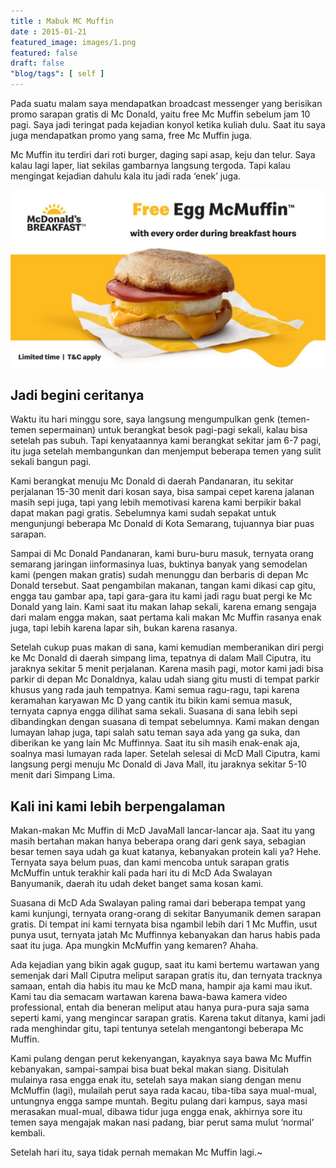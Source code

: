 ```yaml
---
title : Mabuk MC Muffin
date : 2015-01-21
featured_image: images/1.png
featured: false
draft: false
"blog/tags": [ self ]
---
```


Pada suatu malam saya mendapatkan broadcast messenger yang berisikan promo sarapan gratis di Mc Donald, yaitu free Mc Muffin sebelum jam 10 pagi. Saya jadi teringat pada kejadian konyol ketika kuliah dulu. Saat itu saya juga mendapatkan promo yang sama, free Mc Muffin juga.

Mc Muffin itu terdiri dari roti burger, daging sapi asap, keju dan telur. Saya kalau lagi laper, liat sekilas gambarnya langsung tergoda. Tapi kalau mengingat kejadian dahulu kala itu jadi rada ‘enek’ juga.  

![Poster iklan McMuffin](images/1.png)

## Jadi begini ceritanya

Waktu itu hari minggu sore, saya langsung mengumpulkan genk (temen-temen sepermainan) untuk berangkat besok pagi-pagi sekali, kalau bisa setelah pas subuh. Tapi kenyataannya kami berangkat sekitar jam 6-7 pagi, itu juga setelah membangunkan dan menjemput beberapa temen yang sulit sekali bangun pagi.

Kami berangkat menuju Mc Donald di daerah Pandanaran, itu sekitar perjalanan 15-30 menit dari kosan saya, bisa sampai cepet karena jalanan masih sepi juga, tapi yang lebih memotivasi karena kami berpikir bakal dapat makan pagi gratis. Sebelumnya kami sudah sepakat untuk mengunjungi beberapa Mc Donald di Kota Semarang, tujuannya biar puas sarapan.

Sampai di Mc Donald Pandanaran, kami buru-buru masuk, ternyata orang semarang jaringan iinformasinya luas, buktinya banyak yang semodelan kami (pengen makan gratis) sudah menunggu dan berbaris di depan Mc Donald tersebut. Saat pengambilan makanan, tangan kami dikasi cap gitu, engga tau gambar apa, tapi gara-gara itu kami jadi ragu buat pergi ke Mc Donald yang lain. Kami saat itu makan lahap sekali, karena emang sengaja dari malam engga makan, saat pertama kali makan Mc Muffin rasanya enak juga, tapi lebih karena lapar sih, bukan karena rasanya.

Setelah cukup puas makan di sana, kami kemudian memberanikan diri pergi ke Mc Donald di daerah simpang lima, tepatnya di dalam Mall Ciputra, itu jaraknya sekitar 5 menit perjalanan. Karena masih pagi, motor kami jadi bisa parkir di depan Mc Donaldnya, kalau udah siang gitu musti di tempat parkir khusus yang rada jauh tempatnya. Kami semua ragu-ragu, tapi karena keramahan karyawan Mc D yang cantik itu bikin kami semua masuk, ternyata capnya engga dilihat sama sekali. Suasana di sana lebih sepi dibandingkan dengan suasana di tempat sebelumnya. Kami makan dengan lumayan lahap juga, tapi salah satu teman saya ada yang ga suka, dan diberikan ke yang lain Mc Muffinnya. Saat itu sih masih enak-enak aja, soalnya masi lumayan rada laper. Setelah selesai di McD Mall Ciputra, kami langsung pergi menuju Mc Donald di Java Mall, itu jaraknya sekitar 5-10 menit dari Simpang Lima.

## Kali ini kami lebih berpengalaman

Makan-makan Mc Muffin di McD JavaMall lancar-lancar aja. Saat itu yang masih bertahan makan hanya beberapa orang dari genk saya, sebagian besar temen saya udah ga kuat katanya, kebanyakan protein kali ya? Hehe. Ternyata saya belum puas, dan kami mencoba untuk sarapan gratis McMuffin untuk terakhir kali pada hari itu di McD Ada Swalayan Banyumanik, daerah itu udah deket banget sama kosan kami.

Suasana di McD Ada Swalayan paling ramai dari beberapa tempat yang kami kunjungi, ternyata orang-orang di sekitar Banyumanik demen sarapan gratis. Di tempat ini kami ternyata bisa ngambil lebih dari 1 Mc Muffin, usut punya usut, ternyata jatah Mc Muffinnya kebanyakan dan harus habis pada saat itu juga. Apa mungkin McMuffin yang kemaren? Ahaha.

Ada kejadian yang bikin agak gugup, saat itu kami bertemu wartawan yang semenjak dari Mall Ciputra meliput sarapan gratis itu, dan ternyata tracknya samaan, entah dia habis itu mau ke McD mana, hampir aja kami mau ikut. Kami tau dia semacam wartawan karena bawa-bawa kamera video professional, entah dia beneran meliput atau hanya pura-pura saja sama seperti kami, yang mengincar sarapan gratis. Karena takut ditanya, kami jadi rada menghindar gitu, tapi tentunya setelah mengantongi beberapa Mc Muffin.

Kami pulang dengan perut kekenyangan, kayaknya saya bawa Mc Muffin kebanyakan, sampai-sampai bisa buat bekal makan siang. Disitulah mulainya rasa engga enak itu, setelah saya makan siang dengan menu McMuffin (lagi), mulailah perut saya rada kacau, tiba-tiba saya mual-mual, untungnya engga sampe muntah. Begitu pulang dari kampus, saya masi merasakan mual-mual, dibawa tidur juga engga enak, akhirnya sore itu temen saya mengajak makan nasi padang, biar perut sama mulut ‘normal’ kembali.

Setelah hari itu, saya tidak pernah memakan Mc Muffin lagi.~
